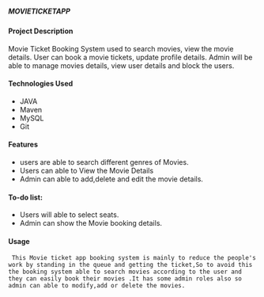 ##### MOVIETICKETAPP #######

#### Project Description ####
   Movie Ticket Booking System used to search movies, view the movie details. User can book a movie tickets, update profile details. Admin will be able to manage movies details, view user details and block the users.
   
   #### Technologies Used ####
   
   * JAVA
   * Maven
   * MySQL
   * Git
   
  #### Features
  * users are able to search different genres of Movies.
  * Users can able to View the Movie Details
  * Admin can able to add,delete and edit the movie details.
  
  #### To-do list:
  * Users will able to select seats.
  * Admin can show the Movie booking details.
  
  #### Usage ####
     This Movie ticket app booking system is mainly to reduce the people's work by standing in the queue and getting the ticket,So to avoid this the booking system able to search movies according to the user and they can easily book their movies .It has some admin roles also so admin can able to modify,add or delete the movies.
  
  
  

